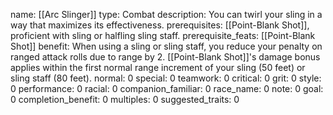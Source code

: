 name: [[Arc Slinger]]
type: Combat
description: You can twirl your sling in a way that maximizes its effectiveness.
prerequisites: [[Point-Blank Shot]], proficient with sling or halfling sling staff.
prerequisite_feats: [[Point-Blank Shot]]
benefit: When using a sling or sling staff, you reduce your penalty on ranged attack rolls due to range by 2. [[Point-Blank Shot]]'s damage bonus applies within the first normal range increment of your sling (50 feet) or sling staff (80 feet).
normal: 0
special: 0
teamwork: 0
critical: 0
grit: 0
style: 0
performance: 0
racial: 0
companion_familiar: 0
race_name: 0
note: 0
goal: 0
completion_benefit: 0
multiples: 0
suggested_traits: 0
